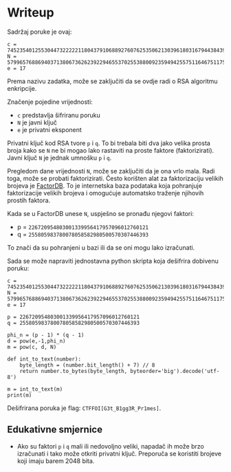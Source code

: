 # Writeup

Sadržaj poruke je ovaj:
```
c = 7452354012553044732222211804379106889276076253506213039618031679443843953406
N = 57996576886940371380673626239229465537025538800923594942557511646751175693553
e = 17
```

Prema nazivu zadatka, može se zaključiti da se ovdje radi o RSA algoritmu enkripcije.

Značenje pojedine vrijednosti:
 - ```c``` predstavlja šifriranu poruku
 - ```N``` je javni ključ
 - ```e``` je privatni eksponent

Privatni ključ kod RSA tvore ```p``` i ```q```. 
To bi trebala biti dva jako velika prosta broja kako se ```N``` ne bi mogao lako rastaviti na proste faktore (faktorizirati).
Javni ključ ```N``` je jednak umnošku ```p``` i ```q```.

Pregledom dane vrijednosti ```N```, može se zaključiti da je ona vrlo mala.
Radi toga, može se probati faktorizirati.
Često korišten alat za faktorizaciju velikih brojeva je [FactorDB](https://factordb.com).
To je internetska baza podataka koja pohranjuje faktorizacije velikih brojeva i omogućuje automatsko traženje njihovih prostih faktora.


Kada se u FactorDB unese ```N```, uspješno se pronađu njegovi faktori:
 - p = ```226720954803001339956417957096012760121```
 - q = ```255805983780078058582980500570307446393```

To znači da su pohranjeni u bazi ili da se oni mogu lako izračunati.

Sada se može napraviti jednostavna python skripta koja dešifrira dobivenu poruku:

```
c = 7452354012553044732222211804379106889276076253506213039618031679443843953406
N = 57996576886940371380673626239229465537025538800923594942557511646751175693553
e = 17

p = 226720954803001339956417957096012760121
q = 255805983780078058582980500570307446393

phi_n = (p - 1) * (q - 1)
d = pow(e,-1,phi_n)
m = pow(c, d, N)

def int_to_text(number):
    byte_length = (number.bit_length() + 7) // 8
    return number.to_bytes(byte_length, byteorder='big').decode('utf-8')
    
m = int_to_text(m)
print(m)
```

Dešifrirana poruka je flag: ```CTFFOI[G3t_B1gg3R_Pr1mes]```.

## Edukativne smjernice
- Ako su faktori ```p``` i ```q```  mali ili nedovoljno veliki, napadač ih može brzo izračunati i tako može otkriti privatni ključ. Preporuča se koristiti brojeve koji imaju barem 2048 bita.
